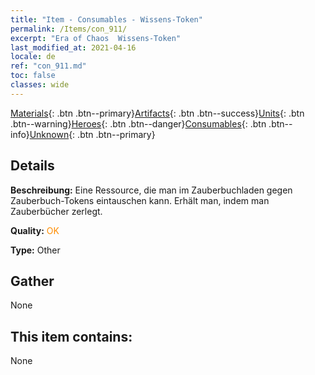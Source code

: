 ```yaml
---
title: "Item - Consumables - Wissens-Token"
permalink: /Items/con_911/
excerpt: "Era of Chaos  Wissens-Token"
last_modified_at: 2021-04-16
locale: de
ref: "con_911.md"
toc: false
classes: wide
---
```

 [Materials](/de/Items/){: .btn .btn--primary}[Artifacts](/de/Items/Artifacts/){: .btn .btn--success}[Units](/de/Items/Units/){: .btn .btn--warning}[Heroes](/de/Items/Heroes/){: .btn .btn--danger}[Consumables](/de/Items/Consumables/){: .btn .btn--info}[Unknown](/de/Items/Unknown/){: .btn .btn--primary}

## Details
 **Beschreibung:** Eine Ressource, die man im Zauberbuchladen gegen Zauberbuch-Tokens eintauschen kann. Erhält man, indem man Zauberbücher zerlegt.

 **Quality:** <span style="color: #FF8C00">OK</span>

 **Type:** Other

## Gather

  None

## This item contains:

  None

